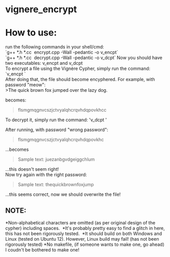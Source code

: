 # vignere_encrypt

<h1>How to use:</h1>
<p1>run the following commands in your shell/cmd:<br>
`g++ *.h *.cc  encrypt.cpp -Wall -pedantic -o v_encpt`<br>
`g++ *.h *.cc  decrypt.cpp -Wall -pedantic -o v_dcpt`
Now you should have two executables: v_encpt and v_dcpt<br>
To encrypt a file using the Vignère Cypher, simply run the command:<br>
`v_encpt <input_file>`<br>
After doing that, the file should become encyphered. For example, with password "meow":<br>
>The quick brown fox jumped over the lazy dog. 

becomes:
>flsmgmqgnvcszjctvyalqhcrqvhdqpovkhcc

To decrypt it, simply run the command:
'v_dcpt <encrypted file>'

After running, with password "wrong password":
>flsmgmqgnvcszjctvyalqhcrqvhdqpovkhc

...becomes
>Sample text: juezanbgvdgeiggchlum

...this doesn't seem right! <br>
Now try again with the right password:
>Sample text: thequickbrownfoxjump

...this seems correct, now we should overwrite the file!</p>

<h2>NOTE:</h2>

*Non-alphabetical characters are omitted (as per original design of the cypher) including spaces. 
*It's probably pretty easy to find a glitch in here, this has not been rigorously tested. 
*It should build on both Windows and Linux (tested on Ubuntu 12). However, Linux build may fail! (has not been rigorously tested)
*No makefile, (if someone wants to make one, go ahead) I coudn't be bothered to make one!
